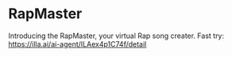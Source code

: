 # RapMaster
Introducing the RapMaster, your virtual Rap song creater. 
Fast try: https://illa.ai/ai-agent/ILAex4p1C74f/detail
